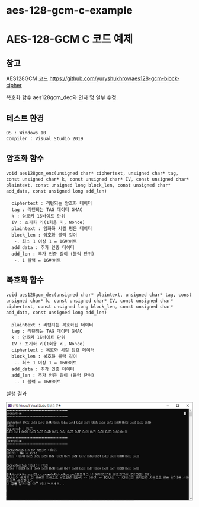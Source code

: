 
# aes-128-gcm-c-example
# AES-128-GCM C 코드 예제


## 참고  
 AES128GCM 코드 https://github.com/yuryshukhrov/aes128-gcm-block-cipher
 
 복호화 함수 aes128gcm_dec와 인자 명 일부 수정.

## 테스트 환경 

    OS : Windows 10
    Compiler : Visual Studio 2019


## 암호화 함수 

    void aes128gcm_enc(unsigned char* ciphertext, unsigned char* tag, const unsigned char* k, const unsigned char* IV, const unsigned char* plaintext, const unsigned long block_len, const unsigned char* add_data, const unsigned long add_len)

      ciphertext : 리턴되는 암호화 데이터
      tag : 리턴되는 TAG 데이터 GMAC
      k : 암호키 16바이트 단위
      IV : 초기화 키(1회용 키, Nonce) 
      plaintext : 암화화 시킬 평문 데이터
      block_len : 암호화 블럭 길이
       -. 최소 1 이상 1 = 16바이트
      add_data : 추가 인증 데이터
      add_len : 추가 인증 길이 (블럭 단위)
       -. 1 블럭 = 16바이트


## 복호화 함수
    void aes128gcm_dec(unsigned char* plaintext, unsigned char* tag, const unsigned char* k, const unsigned char* IV, const unsigned char* ciphertext, const unsigned long block_len, const unsigned char* add_data, const unsigned long add_len)
    
      plaintext : 리턴되는 복호화된 데이터
      tag : 리턴되는 TAG 데이터 GMAC
      k : 암호키 16바이트 단위
      IV : 초기화 키(1회용 키, Nonce) 
      ciphertext : 복호화 시킬 암호 데이터
      block_len : 복호화 블럭 길이
       -. 최소 1 이상 1 = 16바이트
      add_data : 추가 인증 데이터
      add_len : 추가 인증 길이 (블럭 단위)
       -. 1 블럭 = 16바이트


실행 결과

![img/scr.png](img/scr.png)